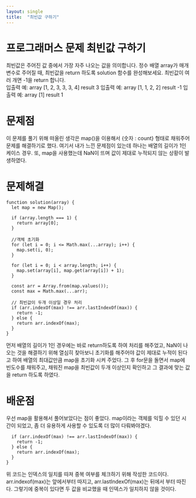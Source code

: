 ```yaml
---
layout: single
title:  "최빈값 구하기"
---
```


# 프로그래머스 문제 최빈값 구하기

최빈값은 주어진 값 중에서 가장 자주 나오는 값을 의미합니다. 정수 배열 array가 매개변수로 주어질 때, 최빈값을 return 하도록 solution 함수를 완성해보세요. 최빈값이 여러 개면 -1을 return 합니다.  
입출력 예: array [1, 2, 3, 3, 3, 4] result 3
입출력 예: array [1, 1, 2, 2] result -1
입출력 예: array [1] result 1  
  
# 문제점

이 문제를 풀기 위해 떠올린 생각은 map()을 이용해서 {숫자 : count} 형태로 채워주어 문제를 해결하기로 했다.
여기서 내가 느낀 문제점이 있는데 하나는 배열의 길이가 1인 케이스 경우. 또, map을 사용했는데 NaN이 뜨며 값이 제대로 누적되지 않는 상황이 발생하였다.  
  
# 문제해결

```
function solution(array) {
  let map = new Map();

  if (array.length === 1) {
    return array[0];
  }
  
  //객체 초기화
  for (let i = 0; i <= Math.max(...array); i++) {
    map.set(i, 0);
  }

  for (let i = 0; i < array.length; i++) {
    map.set(array[i], map.get(array[i]) + 1);
  }

  const arr = Array.from(map.values());
  const max = Math.max(...arr);

  // 최빈값이 두개 이상일 경우 처리
  if (arr.indexOf(max) !== arr.lastIndexOf(max)) {
    return -1;
  } else {
    return arr.indexOf(max);
  }
}
```
  
먼저 배열의 길이가 1인 경우에는 바로 return하도록 하여 처리를 해주었고, NaN이 나오는 것을 해결하기 위해 열심히 찾아보니 초기화를 해주어야 값이 제대로 누적이 된다고 하여 배열의 최대값만큼 map을 초기화 시켜 주었다. 그 후 for문을 돌면서 map에 빈도수를 채워주고, 채워진 map을 최빈값이 두개 이상인지 확인하고 그 결과에 맞는 값을 return 하도록 하였다.
  
# 배운점  
  
우선 map을 활용해서 풀어보았다는 점이 좋았다. map이라는 객체를 익힐 수 있던 시간이 되었고, 좀 더 유용하게 사용할 수 있도록 더 많이 다뤄봐야겠다.  
  
```
  if (arr.indexOf(max) !== arr.lastIndexOf(max)) {
    return -1;
  } else {
    return arr.indexOf(max);
  }
}
```
  
위 코드는 인덱스의 일치를 따져 중복 여부를 체크하기 위해 작성한 코드이다. arr.indexof(max)는 앞에서부터 따지고, arr.lastIndexOf(max)는 뒤에서 부터 따진다. 그렇기에 중복이 있다면 두 값을 비교했을 때 인덱스가 일치하지 않을 것이다. 
